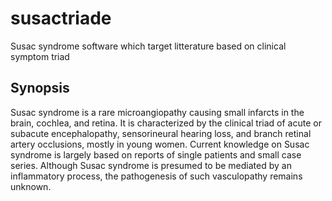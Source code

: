 # susactriade
Susac syndrome software which target litterature based on clinical symptom triad

## Synopsis
Susac syndrome is a rare microangiopathy causing small infarcts in the brain, cochlea, and retina. It is characterized by the clinical triad of acute or subacute encephalopathy, sensorineural hearing loss, and branch retinal artery occlusions, mostly in young women.  Current knowledge on Susac syndrome is largely based on reports of single patients and small case series. Although Susac syndrome is presumed to be mediated by an inflammatory process, the pathogenesis of such vasculopathy remains unknown.

